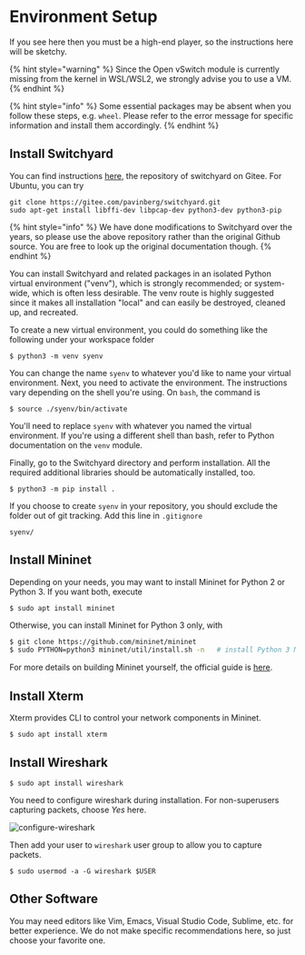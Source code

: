 # Environment Setup

If you see here then you must be a high-end player, so the instructions here will be sketchy.

{% hint style="warning" %}
Since the Open vSwitch module is currently missing from the kernel in WSL/WSL2, we strongly advise you to use a VM.
{% endhint %}

{% hint style="info" %}
Some essential packages may be absent when you follow these steps, e.g. `wheel`. Please refer to the error message for specific information and install them accordingly.
{% endhint %}

## Install Switchyard

You can find instructions [here](https://pavinberg.gitee.io/switchyard), the repository of switchyard on Gitee. For Ubuntu, you can try

```
git clone https://gitee.com/pavinberg/switchyard.git
sudo apt-get install libffi-dev libpcap-dev python3-dev python3-pip
```

{% hint style="info" %}
We have done modifications to Switchyard over the years, so please use the above repository rather than the original Github source. You are free to look up the original documentation though.
{% endhint %}

You can install Switchyard and related packages in an isolated Python virtual environment ("venv"), which is strongly recommended; or system-wide, which is often less desirable. The venv route is highly suggested since it makes all installation "local" and can easily be destroyed, cleaned up, and recreated.

To create a new virtual environment, you could do something like the following under your workspace folder

```
$ python3 -m venv syenv
```

You can change the name `syenv` to whatever you'd like to name your virtual environment. Next, you need to activate the environment. The instructions vary depending on the shell you're using. On `bash`, the command is

```
$ source ./syenv/bin/activate
```

You'll need to replace `syenv` with whatever you named the virtual environment. If you're using a different shell than bash, refer to Python documentation on the `venv` module.

Finally, go to the Switchyard directory and perform installation. All the required additional libraries should be automatically installed, too.

```
$ python3 -m pip install .
```

If you choose to create `syenv` in your repository, you should exclude the folder out of git tracking. Add this line in `.gitignore`

```
syenv/
```

## Install Mininet

Depending on your needs, you may want to install Mininet for Python 2 or Python 3. If you want both, execute

```
$ sudo apt install mininet
```

Otherwise, you can install Mininet for Python 3 only, with

```sh
$ git clone https://github.com/mininet/mininet
$ sudo PYTHON=python3 mininet/util/install.sh -n   # install Python 3 Mininet
```

For more details on building Mininet yourself, the official guide is [here](http://mininet.org/download/).

## Install Xterm

Xterm provides CLI to control your network components in Mininet.

```
$ sudo apt install xterm
```

## Install Wireshark

```
$ sudo apt install wireshark
```

You need to configure wireshark during installation. For non-superusers capturing packets, choose _Yes_ here.

![configure-wireshark](../.gitbook/assets/configure-wireshark.png)

Then add your user to `wireshark` user group to allow you to capture packets.

```
$ sudo usermod -a -G wireshark $USER
```

## Other Software

You may need editors like Vim, Emacs, Visual Studio Code, Sublime, etc. for better experience. We do not make specific recommendations here, so just choose your favorite one.

